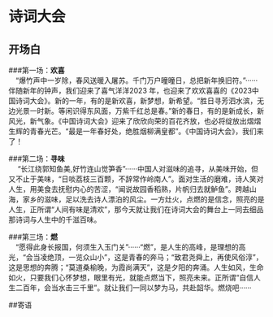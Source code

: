 # 诗词大会
## 开场白
###第一场：**欢喜**
<br>&emsp;“爆竹声中一岁除，春风送暖入屠苏。千门万户曈曈日，总把新年换旧符。”······伴随新年的钟声，我们迎来了喜气洋洋2023 年，也迎来了欢欢喜喜的《2023中国诗词大会》。新的一年，有的是新欢喜，新梦想，新希望。“胜日寻芳泗水滨，无边光景一时新。等闲识得东风面，万紫千红总是春。”新的春日，有的是新成长，新风光，新气象。《中国诗词大会》迎来了欣欣向荣的百花齐放，也必将绽放出熠熠生辉的青春光芒。“最是一年春好处，绝胜烟柳满皇都”。《中国诗词大会》，我们来了！


###第二场：**寻味**
<br>&emsp; “长江绕郭知鱼美,好竹连山觉笋香”······中国人对滋味的追寻，从美味开始，但又不止于美味，“日啖荔枝三百颗，不辞常作岭南人”。面对生活的磨难，诗人笑对人生，用美食去抚慰内心的苦涩，“闻说故园香稻熟，片帆归去就鲈鱼”。跨越山海，家乡的滋味，足以洗去诗人漂泊的风尘。一方灶火，点燃的是信念，照亮的是人生，正所谓“人间有味是清欢”，那今天就让我们在诗词大会的舞台上一同去细品那诗词与人生中的千滋百味。


###第三场：**燃**
<br>&emsp;“愿得此身长报国，何须生入玉门关”······“燃”，是人生的高峰，是理想的高光，“会当凌绝顶，一览众山小”，这是青春的奔马；“致君尧舜上，再使风俗淳”，这是思想的奔腾；“莫道桑榆晚，为霞尚满天”，这是夕阳的奔涌。人生如风，生命如火，只要我们心怀梦想，眼里有光，就能点燃当下，照亮未来。正所谓“自信人生二百年，会当水击三千里”。就让我们一同以梦为马，共赴韶华。燃烧吧······

##寄语
